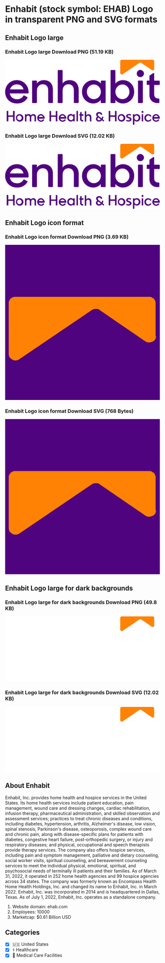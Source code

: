 # Enhabit (stock symbol: EHAB) Logo in transparent PNG and SVG formats

## Enhabit Logo large

### Enhabit Logo large Download PNG (51.19 KB)

![Enhabit Logo large Download PNG (51.19 KB)](/img/orig/EHAB_BIG-cf95e2ad.png)

### Enhabit Logo large Download SVG (12.02 KB)

![Enhabit Logo large Download SVG (12.02 KB)](/img/orig/EHAB_BIG-9bf2651a.svg)

## Enhabit Logo icon format

### Enhabit Logo icon format Download PNG (3.69 KB)

![Enhabit Logo icon format Download PNG (3.69 KB)](/img/orig/EHAB-cad78476.png)

### Enhabit Logo icon format Download SVG (768 Bytes)

![Enhabit Logo icon format Download SVG (768 Bytes)](/img/orig/EHAB-a3055b53.svg)

## Enhabit Logo large for dark backgrounds

### Enhabit Logo large for dark backgrounds Download PNG (49.8 KB)

![Enhabit Logo large for dark backgrounds Download PNG (49.8 KB)](/img/orig/EHAB_BIG.D-ed947f39.png)

### Enhabit Logo large for dark backgrounds Download SVG (12.02 KB)

![Enhabit Logo large for dark backgrounds Download SVG (12.02 KB)](/img/orig/EHAB_BIG.D-7c7dace3.svg)

## About Enhabit

Enhabit, Inc. provides home health and hospice services in the United States. Its home health services include patient education, pain management, wound care and dressing changes, cardiac rehabilitation, infusion therapy, pharmaceutical administration, and skilled observation and assessment services; practices to treat chronic diseases and conditions, including diabetes, hypertension, arthritis, Alzheimer's disease, low vision, spinal stenosis, Parkinson's disease, osteoporosis, complex wound care and chronic pain, along with disease-specific plans for patients with diabetes, congestive heart failure, post-orthopedic surgery, or injury and respiratory diseases; and physical, occupational and speech therapists provide therapy services. The company also offers hospice services, including pain and symptom management, palliative and dietary counseling, social worker visits, spiritual counseling, and bereavement counseling services to meet the individual physical, emotional, spiritual, and psychosocial needs of terminally ill patients and their families. As of March 31, 2022, it operated in 252 home health agencies and 99 hospice agencies across 34 states. The company was formerly known as Encompass Health Home Health Holdings, Inc. and changed its name to Enhabit, Inc. in March 2022. Enhabit, Inc. was incorporated in 2014 and is headquartered in Dallas, Texas. As of July 1, 2022, Enhabit, Inc. operates as a standalone company.

1. Website domain: ehab.com
2. Employees: 10000
3. Marketcap: $0.61 Billion USD


## Categories
- [x] 🇺🇸 United States
- [x] ⚕️ Healthcare
- [x] 🏥 Medical Care Facilities
